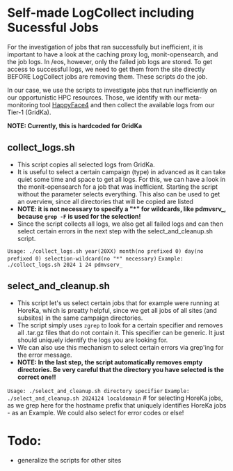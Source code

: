 # Self-made LogCollect including Sucessful Jobs
For the investigation of jobs that ran successfully but inefficient, it is important to have a look at the caching proxy log, monit-opensearch, and the job logs.
In /eos, however, only the failed job logs are stored.
To get access to successful logs, we need to get them from the site directly BEFORE LogCollect jobs are removing them.
These scripts do the job.

In our case, we use the scripts to investigate jobs that run inefficiently on our opportunistic HPC resources.
Those, we identify with our meta-monitoring tool [HappyFace4](https://hf.etp.kit.edu/) and then collect the available logs from our Tier-1 (GridKa).

**NOTE: Currently, this is hardcoded for GridKa**

## collect_logs.sh
- This script copies all selected logs from GridKa.
- It is useful to select a certain campaign (type) in advanced as it can take quiet some time and space to get all logs. For this, we can have a look in the monit-opensearch for a job that was inefficient. Starting the script without the <selection> parameter selects everything. This also can be used to get an overview, since all directories that will be copied are listed
- **NOTE: it is not necessary to specify a "*" for wildcards, like pdmvsrv_, because `grep -F` is used for the selection!**
- Since the script collects all logs, we also get all failed logs and can then select certain errors in the next step with the select_and_cleanup.sh script.

`Usage: ./collect_logs.sh year(20XX) month(no prefixed 0) day(no prefixed 0) selection-wildcard(no "*" necessary)`
`Example: ./collect_logs.sh 2024 1 24 pdmvserv_`

## select_and_cleanup.sh
- This script let's us select certain jobs that for example were running at HoreKa, which is preatty helpful, since we get all jobs of all sites (and subsites) in the same campaign directories.
- The script simply uses `zgrep` to look for a certain specifier and removes all .tar.gz files that do not contain it. This specifier can be generic. It just should uniquely identify the logs you are looking for.
- We can also use this mechanism to select certain errors via grep'ing for the error message.
- **NOTE: In the last step, the script automatically removes empty directories. Be very careful that the directory you have selected is the correct one!!**

`Usage: ./select_and_cleanup.sh directory specifier`
`Example: ./select_and_cleanup.sh 2024124 localdomain` # for selecting HoreKa jobs, as we grep here for the hostname prefix that uniquely identifies HoreKa jobs - as an Example. We could also select for error codes or else!

# Todo:
- generalize the scripts for other sites
